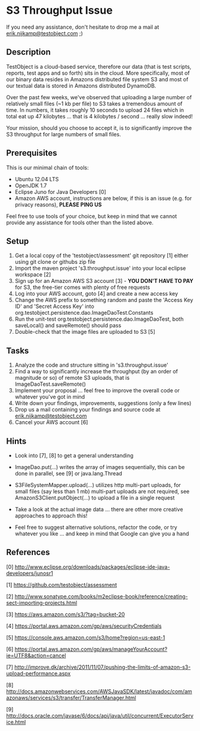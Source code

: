 S3 Throughput Issue
===================

If you need any assistance, don't hesitate to drop me a mail at erik.nijkamp@testobject.com ;)

Description
-----------

TestObject is a cloud-based service, therefore our data (that is test scripts, reports, test apps and so forth) sits in the cloud.
More specifically, most of our binary data resides in Amazons distributed file system S3 and most of our textual data is stored in Amazons distributed DynamoDB.

Over the past few weeks, we've observed that uploading a large number of relatively small files (~1 kb per file) to S3 takes a tremendous amount of time.
In numbers, it takes roughly 10 seconds to upload 24 files which in total eat up 47 kilobytes ... that is 4 kilobytes / second ... really slow indeed!

Your mission, should you choose to accept it, is to significantly improve the S3 throughput for large numbers of small files. 


Prerequisites
-----------

This is our minimal chain of tools:

- Ubuntu 12.04 LTS
- OpenJDK 1.7
- Eclipse Juno for Java Developers [0]
- Amazon AWS account, instructions are below, if this is an issue (e.g. for privacy reasons), **PLEASE PING US**

Feel free to use tools of your choice, but keep in mind that we cannot provide any assistance for tools other than the listed above.

Setup
----

1. Get a local copy of the 'testobject/assessment' git repository [1] either using git clone or githubs zip file
2. Import the maven project 's3.throughput.issue' into your local eclipse workspace [2]
3. Sign up for an Amazon AWS S3 account [3] - **YOU DON'T HAVE TO PAY** for S3, the free-tier comes with plenty of free requests
4. Log into your AWS account, goto [4] and create a new access key
5. Change the AWS prefix to something random and paste the 'Access Key ID' and 'Secret Access Key' into org.testobject.persistence.dao.ImageDaoTest.Constants
6. Run the unit-test org.testobject.persistence.dao.ImageDaoTest, both saveLocal() and saveRemote() should pass
7. Double-check that the image files are uploaded to S3 [5]
 

Tasks
----

1. Analyze the code and structure sitting in 's3.throughput.issue'
2. Find a way to significantly increase the throughput (by an order of magnitude or so) of remote S3 uploads, that is ImageDaoTest.saveRemote()
3. Implement your proposal ... feel free to improve the overall code or whatever you've got in mind
4. Write down your findings, improvements, suggestions (only a few lines)
5. Drop us a mail containing your findings and source code at erik.nijkamp@testobject.com
6. Cancel your AWS account [6]

Hints
----

- Look into [7], [8] to get a general understanding

- ImageDao.put(...) writes the array of images sequentially, this can be done in parallel, see [9] or java.lang.Thread

- S3FileSystemMapper.upload(...) utilizes http multi-part uploads, for small files (say less than 1 mb) multi-part uploads are not required, see AmazonS3Client.putObject(...) to upload a file in a single request

- Take a look at the actual image data ... there are other more creative approaches to approach this!

- Feel free to suggest alternative solutions, refactor the code, or try whatever you like ... and keep in mind that Google can give you a hand


References
-----

[0] http://www.eclipse.org/downloads/packages/eclipse-ide-java-developers/junosr1

[1] https://github.com/testobject/assessment

[2] http://www.sonatype.com/books/m2eclipse-book/reference/creating-sect-importing-projects.html

[3] https://aws.amazon.com/s3/?tag=bucket-20

[4] https://portal.aws.amazon.com/gp/aws/securityCredentials

[5] https://console.aws.amazon.com/s3/home?region=us-east-1

[6] https://portal.aws.amazon.com/gp/aws/manageYourAccount?ie=UTF8&action=cancel

[7] http://improve.dk/archive/2011/11/07/pushing-the-limits-of-amazon-s3-upload-performance.aspx

[8] http://docs.amazonwebservices.com/AWSJavaSDK/latest/javadoc/com/amazonaws/services/s3/transfer/TransferManager.html

[9] http://docs.oracle.com/javase/6/docs/api/java/util/concurrent/ExecutorService.html
